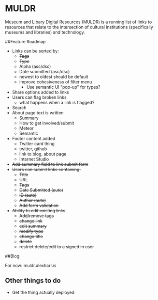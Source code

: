 MULDR
=====

Museum and Libary Digital Resources (MULDR) is a running list of links to resources that relate to the intersection of cultural institutions (specifically museums and libraries) and technology. 

##Feature Roadmap


- Links can be sorted by:
	- ~~Tags~~
	- ~~Type~~
	- Alpha (asc/dsc)
	- Date submitted (asc/dsc)
	- newest to oldest should be default
	- improve cohesiveness of filter menu
		- Use semantic UI "pop-up" for types?
- Share options added to links
- Users can flag broken links
	- what happens when a link is flagged?
- Search
- About page text is written
	- Summary
	- How to get involved/submit
	- Meteor
	- Semantic
- Footer content added 
	- Twitter card thing
	- twitter, github
	- link to blog, about page
	- Internet Studio
- ~~Add summary field to link submit form~~	
- ~~Users can submit links containing:~~
	- ~~Title~~
	- ~~URL~~
	- ~~Tags~~
	- ~~Date Submitted (auto)~~
	- ~~ID (auto)~~
	- ~~Author (auto)~~
	- ~~Add form validation~~	
- ~~Ability to edit existing links~~
	- ~~Add/remove tags~~
	- ~~change link~~
	- ~~edit summary~~
	- ~~modify type~~
	- ~~change title~~
	- ~~delete~~
	- ~~restrict delete/edit to a signed in user~~	

##Blog

For now: muldr.alexharr.is

## Other things to do

- Get the thing actually deployed
